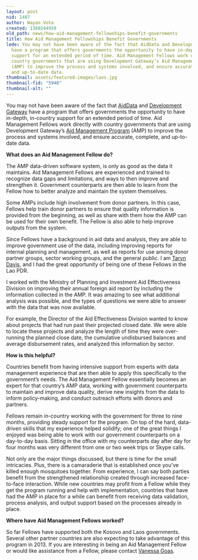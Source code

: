 ```yaml
---
layout: post
nid: 1407
author: Wayan Vota
created: 1360244959
old_path: news/how-aid-management-fellowships-benefit-governments
title: How Aid Management Fellowships Benefit Governments
lede: You may not have been aware of the fact that AidData and Development Gateway
  have a program that offers governments the opportunity to have in-depth, in-country
  support for an extended period of time. Aid Management Fellows work directly with
  country governments that are using Development Gateway’s Aid Management Program
  (AMP) to improve the process and systems involved, and ensure accurate, complete,
  and up-to-date data.
thumbnail: assets/featured-images/laos.jpg
thumbnail-fid: "5948"
thumbnail-alt: ""
---
```


You may not have been aware of the fact that [AidData](http://aiddata.org) and [Development Gateway](http://developmentgateway.org) have a program that offers governments the opportunity to have in-depth, in-country support for an extended period of time. Aid Management Fellows work directly with country governments that are using Development Gateway’s [Aid Management Program](/programs/aid-management-program) (AMP) to improve the process and systems involved, and ensure accurate, complete, and up-to-date data.

**What does an Aid Management Fellow do?**

The AMP data-driven software system, is only as good as the data it maintains. Aid Management Fellows are experienced and trained to recognize data gaps and limitations, and ways to then improve and strengthen it. Government counterparts are then able to learn from the Fellow how to better analyze and maintain the system themselves.

Some AMPs include high involvement from donor partners. In this case, Fellows help train donor partners to ensure that quality information is provided from the beginning, as well as share with them how the AMP can be used for their own benefit. The Fellow is also able to help improve outputs from the system.

Since Fellows have a background in aid data and analysis, they are able to improve government use of the data, including improving reports for internal planning and management, as well as reports for use among donor partner groups, sector working groups, and the general public. I am [Taryn Davis](http://www.linkedin.com/pub/taryn-davis/20/135/119), and I had the great opportunity of being one of these Fellows in the Lao PDR.

I worked with the Ministry of Planning and Investment Aid Effectiveness Division on improving their annual foreign aid report by including the information collected in the AMP. It was amazing to see what additional analysis was possible, and the types of questions we were able to answer with the data that was now available.

For example, the Director of the Aid Effectiveness Division wanted to know about projects that had run past their projected closed date. We were able to locate these projects and analyze the length of time they were over-running the planned close date, the cumulative undisbursed balances and average disbursement rates, and analyzed this information by sector.

**How is this helpful?**

Countries benefit from having intensive support from experts with data management experience that are then able to apply this specifically to the government’s needs. The Aid Management Fellow essentially becomes an expert for that country’s AMP data, working with government counterparts to maintain and improve data quality, derive new insights from the data to inform policy-making, and conduct outreach efforts with donors and partners.

Fellows remain in-country working with the government for three to nine months, providing steady support for the program. On top of the hard, data-driven skills that my experience helped solidify; one of the great things I enjoyed was being able to work with our government counterparts on a day-to-day basis. Sitting in the office with my counterparts day after day for four months was very different from one or two week trips or Skype calls.

Not only are the major things discussed, but there is time for the small intricacies. Plus, there is a camaraderie that is established once you've killed enough mosquitoes together. From experience, I can say both parties benefit from the strengthened relationship created through increased face-to-face interaction. While new countries may profit from a Fellow while they get the program running and help with implementation, countries that have had the AMP in place for a while can benefit from receiving data validation, process analysis, and output support based on the processes already in place.

**Where have Aid Management Fellows worked?**

So far Fellows have supported both the Kosovo and Laos governments. Several other partner countries are also expecting to take advantage of this program in 2013. If you are interesting in being an Aid Management Fellow or would like assistance from a Fellow, please contact [Vanessa Goas](mailto:vgoas@developmentgateway.org).
